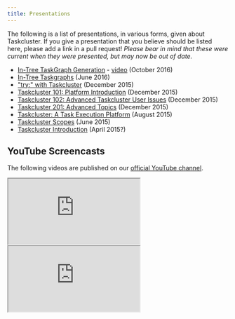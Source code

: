 ```yaml
---
title: Presentations
---
```


The following is a list of presentations, in various forms, given about Taskcluster.
If you give a presentation that you believe should be listed here, please add a link in a pull request!
_Please bear in mind that these were current when they were presented, but may now be out of date._

 * [In-Tree TaskGraph Generation](https://public.etherpad-mozilla.org/p/dustin-tech-topics-in-tree-taskgraph) - [video](https://vreplay.mozilla.com/replay/showRecordingExternal.html?key=kIYW8KtEJBavJqa) (October 2016)
 * [In-Tree Taskgraphs](/presentations/in-tree-taskgraphs/) (June 2016)
 * ["try:" with Taskcluster](/presentations/try-with-taskcluster/) (December 2015)
 * [Taskcluster 101: Platform Introduction](/presentations/TC-101/) (December 2015)
 * [Taskcluster 102: Advanced Taskcluster User Issues](/presentations/TC-102/) (December 2015)
 * [Taskcluster 201: Advanced Topics](/presentations/TC-201/) (December 2015)
 * [Taskcluster: A Task Execution Platform](/presentations/intro-talk/) (August 2015)
 * [Taskcluster Scopes](/presentations/scopes/) (June 2015)
 * [Taskcluster Introduction](/presentations/intro/) (April 2015?)

## YouTube Screencasts

The following videos are published on our [official YouTube channel](https://www.youtube.com/channel/UCD0odAg4RgoTDdomOx7lSuw).

<div class="row">
  <div class="col-sm-6">
    <div class="embed-responsive embed-responsive-16by9">
      <iframe class="embed-responsive-item" src="https://www.youtube.com/embed/cez1uGY5u8A" allowfullscreen></iframe>
    </div>
  </div>

  <div class="col-sm-6">
    <div class="embed-responsive embed-responsive-16by9">
      <iframe class="embed-responsive-item" src="https://www.youtube.com/embed/B1MAyJpUya8" allowfullscreen></iframe>
    </div>
  </div>
</div>
